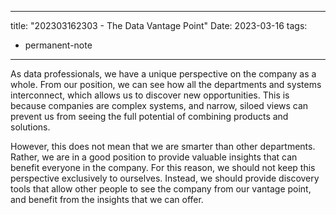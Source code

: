 
---
title:  "202303162303 - The Data Vantage Point"
Date: 2023-03-16
tags: 
- permanent-note 
---

As data professionals, we have a unique perspective on the company as a whole. From our position, we can see how all the departments and systems interconnect, which allows us to discover new opportunities. This is because companies are complex systems, and narrow, siloed views can prevent us from seeing the full potential of combining products and solutions.

However, this does not mean that we are smarter than other departments. Rather, we are in a good position to provide valuable insights that can benefit everyone in the company. For this reason, we should not keep this perspective exclusively to ourselves. Instead, we should provide discovery tools that allow other people to see the company from our vantage point, and benefit from the insights that we can offer.




